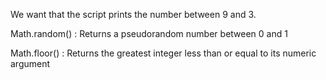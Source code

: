 
We want that the script prints the number between 9 and 3.


Math.random() : 
        Returns a pseudorandom number between 0 and 1
      
Math.floor() : 
       Returns the greatest integer less than or equal to its numeric argument
